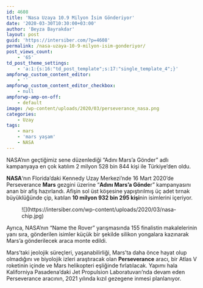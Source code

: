 ```yaml
---
id: 4608
title: 'Nasa Uzaya 10.9 Milyon İsim Gönderiyor'
date: '2020-03-30T10:30:00+03:00'
author: 'Beyza Bayrakdar'
layout: post
guid: 'https://intersiber.com/?p=4608'
permalink: /nasa-uzaya-10-9-milyon-isim-gonderiyor/
post_views_count:
    - '65'
td_post_theme_settings:
    - 'a:1:{s:16:"td_post_template";s:17:"single_template_4";}'
ampforwp_custom_content_editor:
    - ''
ampforwp_custom_content_editor_checkbox:
    - null
ampforwp-amp-on-off:
    - default
image: /wp-content/uploads/2020/03/perseverance_nasa.png
categories:
    - Uzay
tags:
    - mars
    - 'mars yaşam'
    - NASA
---
```


NASA’nın geçtiğimiz sene düzenlediği “Adını Mars’a Gönder” adlı kampanyaya en çok katılım 2 milyon 528 bin 844 kişi ile Türkiye’den oldu.

**NASA**‘nın Florida’daki Kennedy Uzay Merkezi’nde 16 Mart 2020’de Perseverance **Mars** gezgini üzerine “**Adını Mars’a Gönde**r” kampanyasını anan bir afiş hazırlandı. Afişin sol üst köşesine yapıştırılmış üç adet tırnak büyüklüğünde çip, katılan **10 milyon 932 bin 295 kişi**nin isimlerini içeriyor.

<figure class="wp-block-image size-large">![](https://intersiber.com/wp-content/uploads/2020/03/nasa-chip.jpg)</figure>Ayrıca, NASA’nın “Name the Rover” yarışmasında 155 finalistin makalelerinin yanı sıra, gönderilen isimler küçük bir şekilde silikon yongalara kazınarak Mars’a gönderilecek araca monte edildi.

Mars’taki jeolojik süreçleri, yaşanabilirliği, Mars’ta daha önce hayat olup olmadığını ve biyolojik izleri araştıracak olan **Perseverance** aracı, bir Atlas V roketinin içinde ve Mars helikopteri eşliğinde fırlatılacak. Yapımı hala Kaliforniya Pasadena’daki Jet Propulsion Laboratuvarı’nda devam eden Perseverance aracının, 2021 yılında kızıl gezegene inmesi planlanıyor.